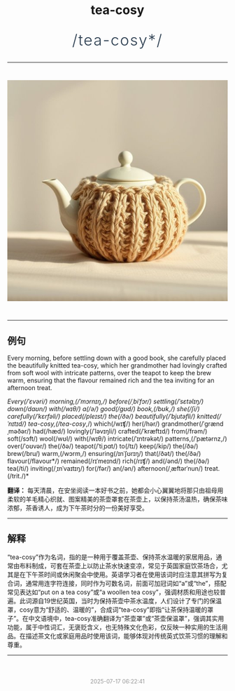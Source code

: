 <div align="center">

# tea-cosy

<div style="margin: 30px 0;">
<h1 style="font-size: 2.5em; font-weight: 300; letter-spacing: 2px; margin: 0; color: #2c3e50;">
/tea-cosy*/
</h1>
</div>

</div>

---

<div align="center" style="margin: 40px 0;">

![tea-cosy](images/tea-cosy.png)

</div>

---

## 例句

Every morning, before settling down with a good book, she carefully placed the beautifully knitted tea-cosy, which her grandmother had lovingly crafted from soft wool with intricate patterns, over the teapot to keep the brew warm, ensuring that the flavour remained rich and the tea inviting for an afternoon treat.

*Every(/ˈɛvəri/) morning,(/ˈmɔrnɪŋ,/) before(/ˌbiˈfɔr/) settling(/ˈsɛtəlɪŋ/) down(/daʊn/) with(/wɪθ/) a(/ə/) good(/gʊd/) book,(/bʊk,/) she(/ʃi/) carefully(/ˈkɛrfəli/) placed(/pleɪst/) the(/ðə/) beautifully(/ˈbjutəfli/) knitted(/ˈnɪtɪd/) tea-cosy,(/tea-cosy*,/) which(/wɪʧ/) her(/hər/) grandmother(/ˈgrændˌməðər/) had(/hæd/) lovingly(/ˈləvɪŋli/) crafted(/ˈkræftɪd/) from(/frəm/) soft(/sɔft/) wool(/wʊl/) with(/wɪθ/) intricate(/ˈɪntrəkət/) patterns,(/ˈpætərnz,/) over(/ˈoʊvər/) the(/ðə/) teapot(/ˈtiˌpɑt/) to(/tɪ/) keep(/kip/) the(/ðə/) brew(/bru/) warm,(/wɔrm,/) ensuring(/ɪnˈʃʊrɪŋ/) that(/ðət/) the(/ðə/) flavour(/flavour*/) remained(/rɪˈmeɪnd/) rich(/rɪʧ/) and(/ənd/) the(/ðə/) tea(/ti/) inviting(/ˌɪnˈvaɪtɪŋ/) for(/fər/) an(/ən/) afternoon(/ˌæftərˈnun/) treat.(/trit./)*

**翻译：** 每天清晨，在安坐阅读一本好书之前，她都会小心翼翼地将那只由祖母用柔软的羊毛精心织就、图案精美的茶壶罩套在茶壶上，以保持茶汤温热，确保茶味浓郁，茶香诱人，成为下午茶时分的一份美好享受。

---

## 解释

“tea-cosy”作为名词，指的是一种用于覆盖茶壶、保持茶水温暖的家居用品，通常由布料制成，可套在茶壶上以防止茶水快速变凉，常见于英国家庭饮茶场合，尤其是在下午茶时间或休闲聚会中使用。英语学习者在使用该词时应注意其拼写为复合词，通常用连字符连接，同时作为可数名词，前面可加冠词如“a”或“the”，搭配常见表达如“put on a tea cosy”或“a woollen tea cosy”，强调材质和用途也较普遍。此词源自19世纪英国，当时为保持茶壶中茶水温度，人们设计了专门的保温罩，cosy意为“舒适的、温暖的”，合成词“tea-cosy”即指“让茶保持温暖的罩子”。在中文语境中，tea-cosy准确翻译为“茶壶罩”或“茶壶保温罩”，强调其实用功能，属于中性词汇，无褒贬含义，也无特殊文化色彩，仅反映一种实用的生活用品。在描述茶文化或家庭用品时使用该词，能够体现对传统英式饮茶习惯的理解和尊重。


---

<div align="center" style="margin-top: 50px;">
<small style="color: #999; font-size: 0.9em;">2025-07-17 06:22:41</small>
</div>
